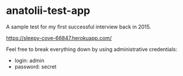 # anatolii-test-app

A sample test for my first successful interview back in 2015.

https://sleepy-cove-66847.herokuapp.com/

Feel free to break everything down by using administrative credentials:
- login: admin
- password: secret

